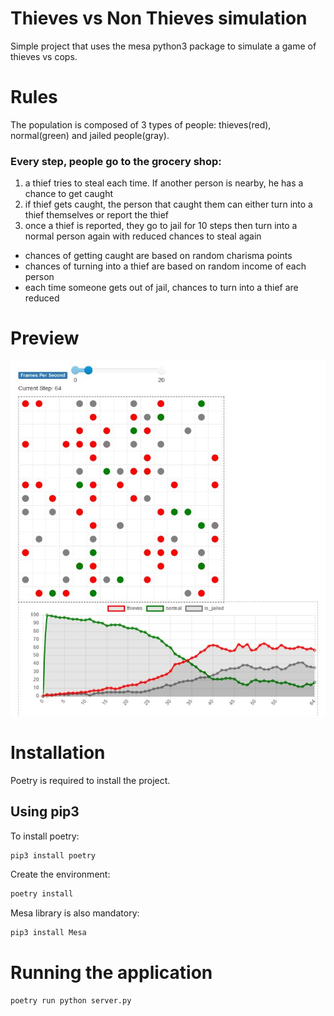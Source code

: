 # Thieves vs Non Thieves simulation
Simple project that uses the mesa python3 package to simulate a game of thieves vs cops.

# Rules
The population is composed of 3 types of people: thieves(red), normal(green) and jailed people(gray).

### Every step, people go to the grocery shop:

1. a thief tries to steal each time. If another person is nearby, he has a chance to get caught
2. if thief gets caught, the person that caught them can either turn into a thief themselves or report the thief
3. once a thief is reported, they go to jail for 10 steps then turn into a normal person again with reduced chances to steal again

- chances of getting caught are based on random charisma points
- chances of turning into a thief are based on random income of each person
- each time someone gets out of jail, chances to turn into a thief are reduced

# Preview

![image](https://raw.githubusercontent.com/MrHup/thieves-cops-simulation/master/snip.JPG?token=AMBV6HV7HQP3WCTVMRMLW2DAYED7Q)

# Installation
Poetry is required to install the project.

## Using pip3
To install poetry:
```bash
pip3 install poetry
```

Create the environment:
```bash
poetry install
```

Mesa library is also mandatory:
```bash
pip3 install Mesa
```

# Running the application
```bash
poetry run python server.py 
```
